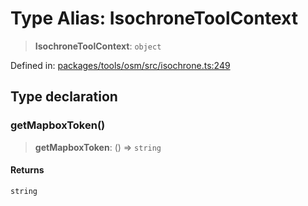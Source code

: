 # Type Alias: IsochroneToolContext

> **IsochroneToolContext**: `object`

Defined in: [packages/tools/osm/src/isochrone.ts:249](https://github.com/GeoDaCenter/openassistant/blob/bf312b357cb340f1f76fa8b62441fb39bcbce0ce/packages/tools/osm/src/isochrone.ts#L249)

## Type declaration

### getMapboxToken()

> **getMapboxToken**: () => `string`

#### Returns

`string`
